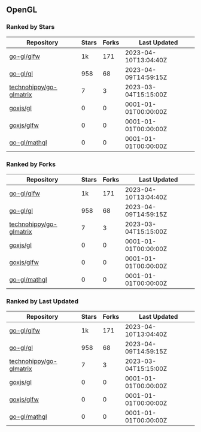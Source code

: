 ## OpenGL

### Ranked by Stars

| Repository | Stars | Forks | Last Updated |
|------------|-------|-------|--------------|
| [go-gl/glfw](https://github.com/go-gl/glfw) | 1k | 171 | 2023-04-10T13:04:40Z |
| [go-gl/gl](https://github.com/go-gl/gl) | 958 | 68 | 2023-04-09T14:59:15Z |
| [technohippy/go-glmatrix](https://github.com/technohippy/go-glmatrix) | 7 | 3 | 2023-03-04T15:15:00Z |
| [goxjs/gl](https://github.com/goxjs/gl) | 0 | 0 | 0001-01-01T00:00:00Z |
| [goxjs/glfw](https://github.com/goxjs/glfw) | 0 | 0 | 0001-01-01T00:00:00Z |
| [go-gl/mathgl](https://github.com/go-gl/mathgl) | 0 | 0 | 0001-01-01T00:00:00Z |

### Ranked by Forks

| Repository | Stars | Forks | Last Updated |
|------------|-------|-------|--------------|
| [go-gl/glfw](https://github.com/go-gl/glfw) | 1k | 171 | 2023-04-10T13:04:40Z |
| [go-gl/gl](https://github.com/go-gl/gl) | 958 | 68 | 2023-04-09T14:59:15Z |
| [technohippy/go-glmatrix](https://github.com/technohippy/go-glmatrix) | 7 | 3 | 2023-03-04T15:15:00Z |
| [goxjs/gl](https://github.com/goxjs/gl) | 0 | 0 | 0001-01-01T00:00:00Z |
| [goxjs/glfw](https://github.com/goxjs/glfw) | 0 | 0 | 0001-01-01T00:00:00Z |
| [go-gl/mathgl](https://github.com/go-gl/mathgl) | 0 | 0 | 0001-01-01T00:00:00Z |

### Ranked by Last Updated

| Repository | Stars | Forks | Last Updated |
|------------|-------|-------|--------------|
| [go-gl/glfw](https://github.com/go-gl/glfw) | 1k | 171 | 2023-04-10T13:04:40Z |
| [go-gl/gl](https://github.com/go-gl/gl) | 958 | 68 | 2023-04-09T14:59:15Z |
| [technohippy/go-glmatrix](https://github.com/technohippy/go-glmatrix) | 7 | 3 | 2023-03-04T15:15:00Z |
| [goxjs/gl](https://github.com/goxjs/gl) | 0 | 0 | 0001-01-01T00:00:00Z |
| [goxjs/glfw](https://github.com/goxjs/glfw) | 0 | 0 | 0001-01-01T00:00:00Z |
| [go-gl/mathgl](https://github.com/go-gl/mathgl) | 0 | 0 | 0001-01-01T00:00:00Z |

